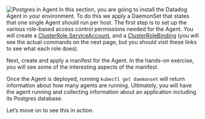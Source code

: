 ![Postgres in Agent](/technovangelist/scenarios/k8s1-install/assets/agent.png)
In this section, you are going to install the Datadog Agent in your environment. To do this we apply a DaemonSet that states that one single Agent should run per host. The first step is to set up the various role-based access control permissions needed for the Agent. You will create a <a href="https://raw.githubusercontent.com/DataDog/datadog-agent/master/Dockerfiles/manifests/rbac/clusterrole.yaml" target="_datadog">ClusterRole</a>,<a href="https://raw.githubusercontent.com/DataDog/datadog-agent/master/Dockerfiles/manifests/rbac/serviceaccount.yaml" target="_datadog">ServiceAccount</a>, and a <a href="https://raw.githubusercontent.com/DataDog/datadog-agent/master/Dockerfiles/manifests/rbac/clusterrolebinding.yaml" target="_datadog">ClusterRoleBinding</a> (you will see the actual commands on the next page, but you should visit these links to see what each role does).

Next, create and apply a manifest for the Agent. In the hands-on exercise, you will see some of the interesting aspects of the manifest.

Once the Agent is deployed, running `kubectl get daemonset` will return information about how many agents are running. Ultimately, you will have the agent running and collecting information about an application including its Postgres database.

Let’s move on to see this in action.
